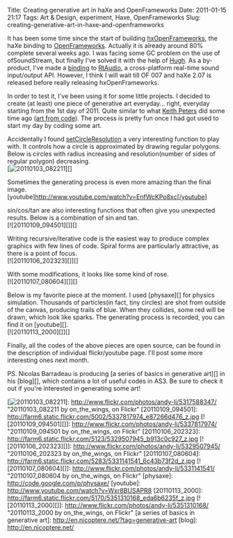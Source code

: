 Title: Creating generative art in haXe and OpenFrameworks
Date: 2011-01-15 21:17
Tags: Art &amp; Design, experiment, Haxe, OpenFrameworks
Slug: creating-generative-art-in-haxe-and-openframeworks

It has been some time since the start of building [hxOpenFrameworks][],
the haXe binding to [OpenFrameworks][]. Actually it is already around
80% complete several weeks ago. I was facing some GC problem on the use
of ofSoundStream, but finally I've solved it with the help of [Hugh][].
As a by-product, I've made a [binding][] to [RtAudio][], a
cross-platform real-time sound input/output API. However, I think I will
wait till OF 007 and haXe 2.07 is released before really releasing
hxOpenFrameworks.

In order to test it, I've been using it for some little projects. I
decided to create (at least) one piece of generative art everyday...
right, everyday starting from the 1st day of 2011. Quite similar to what
[Keith Peters][] did some time ago ([art from code][]). The process is
pretty fun once I had got used to start my day by coding some art.

Accidentally I found [setCircleResolution][] a very interesting function
to play with. It controls how a circle is approximated by drawing
regular polygons. Below is circles with radius increasing and
resolution(number of sides of regular polygon) decreasing.  
[![20110103\_082211][]][]

Sometimes the generating process is even more amazing than the final
image.  
[youtube]http://www.youtube.com/watch?v=EnfWcKPo8xc[/youtube]

sin/cos/tan are also interesting functions that often give you
unexpected results. Below is a combination of sin and tan.  
[![20110109\_094501][]][]

Writing recursive/iterative code is the easiest way to produce complex
graphics with few lines of code. Spiral forms are particularly
attractive, as there is a point of focus.  
[![20110106\_202323][]][]

With some modifications, it looks like some kind of rose.  
[![20110107\_080604][]][]

Below is my favorite piece at the moment. I used [physaxe][] for physics
simulation. Thousands of particles(in fact, tiny circles) are shot from
outside of the canvas, producing trails of blue. When they collides,
some red will be drawn, which look like sparks. The generating process
is recorded, you can find it on [youtube][].  
[![20110113\_2000][]][]

Finally, all the codes of the above pieces are open source, can be found
in the description of individual flickr/youtube page. I'll post some
more interesting ones next month.

PS. Nicolas Barradeau is producing [a series of basics in generative
art][] in his [blog][], which contains a lot of useful codes in AS3. Be
sure to check it out if you're interested in generating some art!

  [hxOpenFrameworks]: https://github.com/andyli/hxOpenFrameworks
  [OpenFrameworks]: http://www.openframeworks.cc/
  [Hugh]: http://gamehaxe.com/
  [binding]: https://github.com/andyli/hxRtAudio
  [RtAudio]: http://www.music.mcgill.ca/~gary/rtaudio/
  [Keith Peters]: http://www.bit-101.com/
  [art from code]: http://www.artfromcode.com/
  [setCircleResolution]: http://www.openframeworks.cc/documentation?adv=yes&detail=ofGraphics#ofSetCircleResolution
  [20110103\_082211]: http://farm6.static.flickr.com/5288/5317588347_60bfc2a2b2_z.jpg
  [![20110103\_082211][]]: http://www.flickr.com/photos/andy-li/5317588347/
    "20110103_082211 by on_the_wings, on Flickr"
  [20110109\_094501]: http://farm6.static.flickr.com/5002/5337817974_e87266d476_z.jpg
  [![20110109\_094501][]]: http://www.flickr.com/photos/andy-li/5337817974/
    "20110109_094501 by on_the_wings, on Flickr"
  [20110106\_202323]: http://farm6.static.flickr.com/5123/5329507945_b913c0c927_z.jpg
  [![20110106\_202323][]]: http://www.flickr.com/photos/andy-li/5329507945/
    "20110106_202323 by on_the_wings, on Flickr"
  [20110107\_080604]: http://farm6.static.flickr.com/5283/5331141541_6c43b73f2d_z.jpg
  [![20110107\_080604][]]: http://www.flickr.com/photos/andy-li/5331141541/
    "20110107_080604 by on_the_wings, on Flickr"
  [physaxe]: http://code.google.com/p/physaxe/
  [youtube]: http://www.youtube.com/watch?v=Wxr8BUSAPR8
  [20110113\_2000]: http://farm6.static.flickr.com/5170/5351310168_eda6b6235f_z.jpg
  [![20110113\_2000][]]: http://www.flickr.com/photos/andy-li/5351310168/
    "20110113_2000 by on_the_wings, on Flickr"
  [a series of basics in generative art]: http://en.nicoptere.net/?tag=generative-art
  [blog]: http://en.nicoptere.net/
